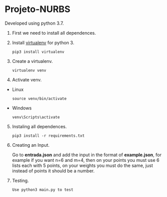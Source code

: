 # Projeto-NURBS

Developed using python 3.7.

1. First we need to install all dependences.

2. Install [virtualenv](https://virtualenv.pypa.io/en/latest/installation/) for python 3.
    ``` 
    pip3 install virtualenv
    ```
    
3. Create a virtualenv.
    ```
    virtualenv venv
    ```
    

4. Activate venv.

* Linux
    ```
    source venv/bin/activate
    ```

* Windows
    ```
    venv\Scripts\activate
    ```

5. Instaling all dependences.
    ```
    pip3 install -r requirements.txt
    ```

6. Creating an Input.

    Go to **entrada.json** and add the input in the format of **example.json**, for example if you want n=6 and m=4, then on your points you must use 6 lists each with 5 points, on your weights you must do the same, just instead of points it should be a number.

7. Testing.
    ```
    Use python3 main.py to test
    ```